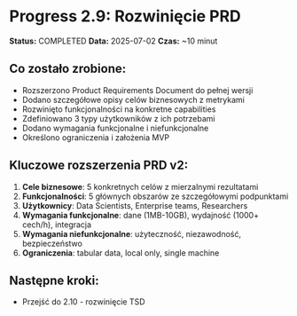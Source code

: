 # Progress 2.9: Rozwinięcie PRD

**Status:** COMPLETED
**Data:** 2025-07-02
**Czas:** ~10 minut

## Co zostało zrobione:
- Rozszerzono Product Requirements Document do pełnej wersji
- Dodano szczegółowe opisy celów biznesowych z metrykami
- Rozwinięto funkcjonalności na konkretne capabilities
- Zdefiniowano 3 typy użytkowników z ich potrzebami
- Dodano wymagania funkcjonalne i niefunkcjonalne
- Określono ograniczenia i założenia MVP

## Kluczowe rozszerzenia PRD v2:
1. **Cele biznesowe**: 5 konkretnych celów z mierzalnymi rezultatami
2. **Funkcjonalności**: 5 głównych obszarów ze szczegółowymi podpunktami
3. **Użytkownicy**: Data Scientists, Enterprise teams, Researchers
4. **Wymagania funkcjonalne**: dane (1MB-10GB), wydajność (1000+ cech/h), integracja
5. **Wymagania niefunkcjonalne**: użyteczność, niezawodność, bezpieczeństwo
6. **Ograniczenia**: tabular data, local only, single machine

## Następne kroki:
- Przejść do 2.10 - rozwinięcie TSD